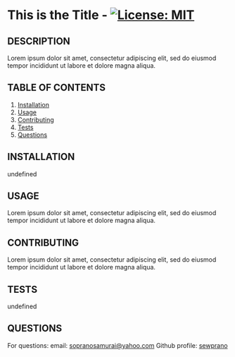 # This is the Title - [![License: MIT](https://img.shields.io/badge/License-MIT-yellow.svg)](https://opensource.org/licenses/MIT)

## DESCRIPTION

Lorem ipsum dolor sit amet, consectetur adipiscing elit, sed do eiusmod tempor incididunt ut labore et dolore magna aliqua. 

## TABLE OF CONTENTS

1. [Installation](#installation)
2. [Usage](#usage)
3. [Contributing](#contributing)
4. [Tests](#tests)
5. [Questions](#questions)

## INSTALLATION

undefined

## USAGE

Lorem ipsum dolor sit amet, consectetur adipiscing elit, sed do eiusmod tempor incididunt ut labore et dolore magna aliqua. 

## CONTRIBUTING

Lorem ipsum dolor sit amet, consectetur adipiscing elit, sed do eiusmod tempor incididunt ut labore et dolore magna aliqua. 

## TESTS

undefined

## QUESTIONS

For questions: 
email: [sopranosamurai@yahoo.com](mailto:sopranosamurai@yahoo.com)
Github profile: [sewprano](https://github/com/sewprano)

